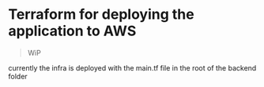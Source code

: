 # Terraform for deploying the application to AWS

> WiP

currently the infra is deployed with the main.tf file in the root of the backend folder


